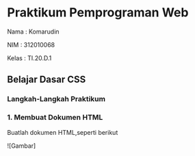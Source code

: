 # Praktikum Pemprograman Web
Nama : Komarudin <p>
NIM  : 312010068 <p>
Kelas : TI.20.D.1 <p>

## Belajar Dasar CSS
### Langkah-Langkah Praktikum <p>
### 1. Membuat Dokumen HTML
  Buatlah dokumen HTML,seperti berikut<p>
  ![Gambar]
